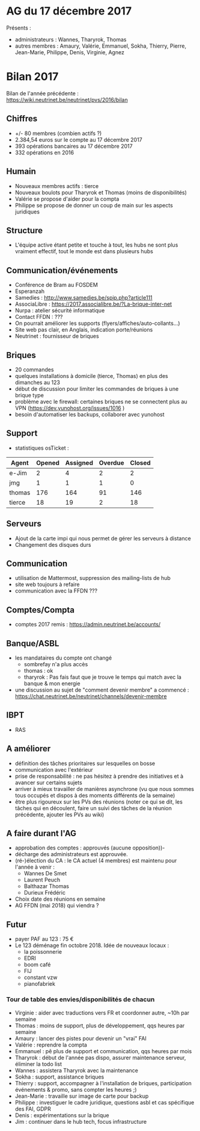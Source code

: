 <!-- TITLE: 12/17 (A.G.) -->
<!-- SUBTITLE: Assemblée Générale -->
# AG du 17 décembre 2017  
Présents :
- administrateurs : Wannes, Tharyrok, Thomas  
- autres membres : Amaury, Valérie, Emmanuel, Sokha, Thierry, Pierre, Jean-Marie, Philippe, Denis, Virginie, Agnez

# Bilan 2017

Bilan de l'année précédente : https://wiki.neutrinet.be/neutrinet/pvs/2016/bilan

## Chiffres

- +/- 80 membres (combien actifs ?)
- 2.384,54 euros sur le compte au 17 décembre 2017
- 393 opérations bancaires au 17 décembre 2017
- 332 opérations en 2016

## Humain

- Nouveaux membres actifs : tierce
- Nouveaux boulots pour Tharyrok et Thomas (moins de disponibilités) 
- Valérie se propose d'aider pour la compta
- Philippe se propose de donner un coup de main sur les aspects juridiques

## Structure

- L'équipe active étant petite et touche à tout, les hubs ne sont plus vraiment effectif, tout le monde est dans plusieurs hubs

## Communication/événements

- Conférence de Bram au FOSDEM
- Esperanzah
- Samedies : http://www.samedies.be/spip.php?article111
- AssociaLibre : https://2017.associalibre.be/?La-brique-inter-net
- Nurpa : atelier sécurité informatique
- Contact FFDN : ???
- On pourrait améliorer les supports (flyers/affiches/auto-collants…)
- Site web pas clair, en Anglais, indication porte/réunions
- Neutrinet : fournisseur de briques

## Briques

- 20 commandes
- quelques installations à domicile (tierce, Thomas) en plus des dimanches au 123
- début de discussion pour limiter les commandes de briques à une brique type
- problème avec le firewall: certaines briques ne se connectent plus au VPN (https://dev.yunohost.org/issues/1016 )
- besoin d'automatiser les backups, collaborer avec yunohost

## Support

- statistiques osTicket :

| Agent  | Opened | Assigned | Overdue | Closed |
|--------|--------|----------|---------|--------|
| e-Jim  | 2      | 4        | 2       | 2      |
| jmg    | 1      | 1        | 1       | 0      |
| thomas | 176    | 164      | 91      | 146    |
| tierce | 18     | 19       | 2       | 18     |

## Serveurs

- Ajout de la carte impi qui nous permet de gérer les serveurs à distance
- Changement des disques durs

## Communication

- utilisation de Mattermost, suppression des mailing-lists de hub
- site web toujours à refaire
- communication avec la FFDN ???

## Comptes/Compta

- comptes 2017 remis : https://admin.neutrinet.be/accounts/

## Banque/ASBL

- les mandataires du compte ont changé
  - sombrefay n'a plus accès
  - thomas : ok
  - tharyrok : Pas fais faut que je trouve le temps qui match avec la banque & mon energie
- une discussion au sujet de "comment devenir membre" a commencé : https://chat.neutrinet.be/neutrinet/channels/devenir-membre

## IBPT

- RAS

## A améliorer

- définition des tâches prioritaires sur lesquelles on bosse
- communication avec l'extérieur
- prise de responsabilité : ne pas hésitez à prendre des initiatives et à avancer sur certains sujets
- arriver à mieux travailler de manières asynchrone (vu que nous sommes tous occupés et dispos à des moments différents de la semaine)
- être plus rigoureux sur les PVs des réunions (noter ce qui se dit, les tâches qui en découlent, faire un suivi des tâches de la réunion précédente, ajouter les PVs au wiki)

## A faire durant l'AG

- approbation des comptes  : approuvés (aucune opposition))-
- décharge des administrateurs est approuvée.
- (ré-)élection du CA : le CA actuel (4 membres) est maintenu pour l'année à venir :
  - Wannes De Smet
  - Laurent Peuch
  - Balthazar Thomas
  - Durieux Frédéric
- Choix date des réunions en semaine
- AG FFDN (mai 2018) qui viendra ?

## Futur
- payer PAF au 123 : 75 € 
- Le 123 déménage fin octobre 2018. Idée de nouveaux locaux :
     - la poissonnerie
     - EDRI
     - boom café
     - FIJ
     - constant vzw
     - pianofabriek


### Tour de table des envies/disponibilités de chacun

- Virginie : aider avec traductions vers FR et coordonner autre, ~10h par semaine
- Thomas : moins de support, plus de développement, qqs heures par semaine
- Amaury : lancer des pistes pour devenir un "vrai" FAI
- Valérie : reprendre la compta
- Emmanuel : pê plus de support et communication, qqs heures par mois
- Tharyrok : début de l'année pas dispo, assurer maintenance serveur, éliminer la todo list 
- Wannes : assistera Tharyrok avec la maintenance
- Sokha : support, assistance briques
- Thierry : support, accompagner à l'installation de briques, participation événements & promo, sans compter les heures ;)
- Jean-Marie : travaille sur image de carte pour backup
- Philippe : investiguer le cadre juridique, questions asbl et cas spécifique des FAI, GDPR
- Denis : expérimentations sur la brique
- Jim : continuer dans le hub tech, focus infrastructure

